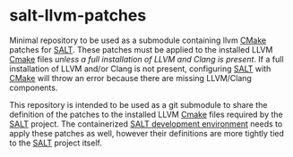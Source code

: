 # salt-llvm-patches
Minimal repository to be used as a submodule containing llvm [CMake] patches
for [SALT].
These patches must be applied to the installed LLVM [Cmake] files
_unless a full installation of LLVM and Clang is present_.
If a full installation of LLVM and/or Clang is not present,
configuring [SALT] with [CMake] will throw an error because there are
missing LLVM/Clang components.

This repository is intended to be used as a git submodule to share the
definition of the patches to the installed LLVM [Cmake] files required by
the [SALT] project.
The containerized [SALT development environment] needs to apply these
patches as well, however their definitions are more tightly tied to
the [SALT] project itself.

[SALT]: https://github.com/ParaToolsInc/salt
[SALT development environment]: https://github.com/ParaToolsInc/salt-dev
[CMake]: https://cmake.org/
